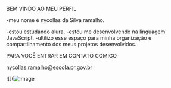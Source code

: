 BEM VINDO AO MEU PERFIL

-meu nome é nycollas da Silva ramalho.

-estou estudando alura.
-estou me desenvolvendo na linguagem JavaScript.
-ultilizo esse espaço para minha organização e compartilhamento dos meus projetos desenvolvidos.

PARA VOCÊ ENTRAR EM CONTATO COMIGO

nycollas.ramalho@escola.pr.gov.br


![](![image](https://github.com/user-attachments/assets/da4613a7-cc33-4d50-ba0d-fdd1c0e8138e)
